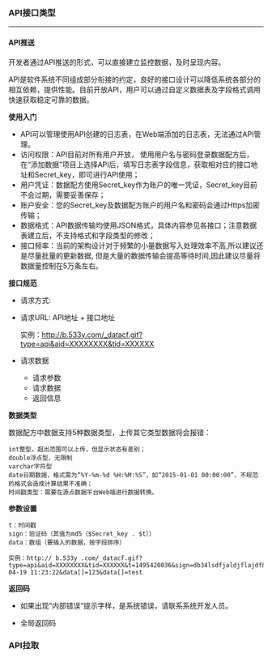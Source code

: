 ### **API接口类型**

---

#### **API推送**

开发者通过API推送的形式，可以直接建立监控数据，及时呈现内容。

API是软件系统不同组成部分衔接的约定，良好的接口设计可以降低系统各部分的相互依赖，提供性能。目前开放API，用户可以通过自定义数据表及字段格式调用快速获取稳定可靠的数据。

**使用入门**

* API可以管理使用API创建的日志表，在Web端添加的日志表，无法通过API管理。
* 访问权限：API目前对所有用户开放， 使用用户名与密码登录数据配方后，在“添加数据”项目上选择API后，填写日志表字段信息，获取相对应的接口地址和Secret_key，即可进行API使用；
* 用户凭证：数据配方使用Secret_key作为账户的唯一凭证，Secret_key目前不会过期，需要妥善保存；
* 账户安全：您的Secret_key及数据配方账户的用户名和密码会通过Https加密传输；
* 数据格式：API数据传输均使用JSON格式，具体内容参见各接口；注意数据表建立后，不支持格式和字段类型的修改；
* 接口频率：当前的架构设计对于频繁的小量数据写入处理效率不高,所以建议还是尽量批量的更新数据, 但是大量的数据传输会提高等待时间,因此建议尽量将数据量控制在5万条左右。

**接口规范**

* 请求方式:
* 请求URL: API地址 + 接口地址
    
    实例：http://b.533y.com/_datacf.gif?type=api&aid=XXXXXXXX&tid=XXXXXX​

* 请求数据
    * 请求参数
    * 请求数据
    * 返回信息
    
**数据类型**

数据配方中数据支持5种数据类型，上传其它类型数据将会报错：
    
    int整型，超出范围可以上传，但显示状态有差别；
    double浮点型，无限制
    varchar字符型
    date日期数据，格式需为“%Y-%m-%d %H:%M:%S”，如“2015-01-01 00:00:00”，不规范的格式会造成计算结果不准确；
    时间戳类型：需要在源点数据平台Web端进行数据转换。

**参数设置**
    
    t：时间戳
    sign：验证码（其值为md5（$Secret_key . $t））
    data：数组（要插入的数据，按字段排序）

    实例：http:// b.533y .com/_datacf.gif?type=api&aid=XXXXXXXX&tid=XXXXXX&t=1495420036&sign=db34lsdfjaldjflajdf&data[]=2017-04-19 11:23:22&data[]=123&data[]=test

**返回码**

* 如果出现“内部错误”提示字样，是系统错误，请联系系统开发人员。

* 全局返回码

### **API拉取**



